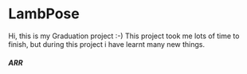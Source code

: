 # LambPose
Hi, this is my Graduation project   :-)
This project took me lots of time to finish, but during this project i have learnt many new things.















##### ARR

